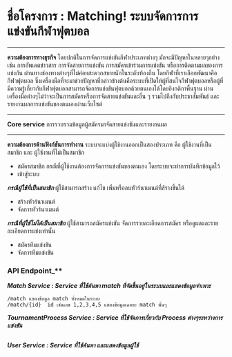 # **ชื่อโครงการ** : Matching! ระบบจัดการการแข่งขันกีฬาฟุตบอล
***
**ความต้องการทางธุรกิจ**
โดยปกติในการจัดการแข่งขันกีฬาประเภทต่างๆ มักจะมีปัญหาในหลายๆอย่าง เช่น การอัพเดตข่าวสาร การจัดสายการแข่งขัน การสมัครเข้าร่วมการแข่งขัน หรือการติดตามผลของการแข่งกัน ผ่านทางช่องทางต่างๆที่ไม่ค่อยสะดวกสบายนักในระดับท้องถิ่น โดยกีฬาที่เราเลือกพัฒนาคือกีฬาฟุตบอล ซึ่งเครื่องมือที่จะมาช่วยปัญหาที่กล่าวข้างต้นคือระบบที่เปิดให้ผู้ที่สนใจกีฬาฟุตบอลหรือผู้ที่มีความรู้เกี่ยวกับกีฬาฟุตบอลสามารถจัดการแข่งขันฟุตบอลด้วยตนเองได้โดยอิงกติกาพื้นฐาน ผ่านเครื่องมือต่างๆไม่ว่าจะเป็นการสมัครหรือการจัดสายแข่งขันและอื่น ๆ รวมไปถึงกับประชาสัมพันธ์ และรายงานผลการแข่งขันของตนเองผ่านเว็บไซต์
***
**Core service**
การรวบรวมข้อมูลผู้สมัครมาจัดสายแข่งขันและรายงานผล
***
**ความต้องการด้านฟังก์ชันการทำงาน**
ระบบจะแบ่งผู้ใช้งานออกเป็นสองประเภท คือ ผู้ใช้งานที่เป็นสมาชิก และ ผู้ใช้งานที่ไม่เป็นสมาชิก


* สมัครสมาชิก กรณีที่ผู้ใช้งานต้องการจัดการแข่งขันของตนเอง โดยระบบจะทำการบันทึกข้อมูลไว้
* เข้าสู่ระบบ

**_กรณีผู้ใช้ที่เป็นสมาชิก_**
 ผู้ใช้สามารถสร้าง แก้ไข เพิ่มหรือลบทัวร์นาเมนต์ที่ส้รางขึ้นได้
* สร้างทัวร์นาเมนต์ 
* จัดการทัวร์นาเมนต์ 

**_กรณีที่ผู้ใช้ไม่ได้เป็นสมาชิก_**
 ผู้ใช้สามารถสมัครแข่งขัน จัดการรายละเอียดการสมัคร หรือดูผลและรายละเอียดการแข่งเท่านั้น
* สมัครทีมแข่งขัน
* จัดการทีมแข่งขัน


 ### API Endpoint_**

**_Match Service : Service ที่ใช้ค้นหา match ที่จัดขึ้นอยู่ในระบบและแสดงข้อมูลจำเพาะ_**
```
/match แสดงข้อมูล match ทั้งหมดในระบบ
/match/{id}  id เช่นเลข 1,2,3,4,5 แสดงข้อมูลเฉพาะ match นั้นๆ
```

**_TournamentProcess Service : Service ที่ใช้จัดการเกี่ยวกับ Process ต่างๆระหว่างการแข่งขัน_**
```
```

**_User Service : Service ที่ใช้ค้นหา และแสดงข้อมูลผู้ใช้_**
```
```
